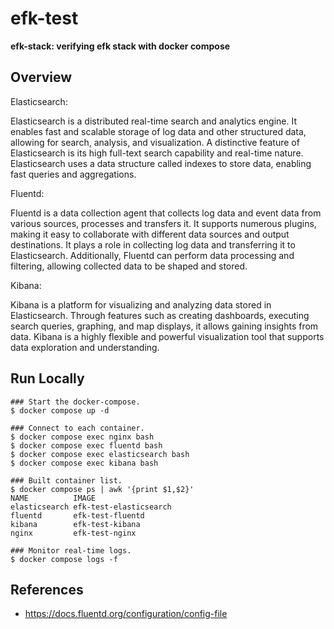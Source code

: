 # efk-test

**efk-stack: verifying efk stack with docker compose**

## Overview

Elasticsearch:

Elasticsearch is a distributed real-time search and analytics engine.
It enables fast and scalable storage of log data and other structured data, allowing for search, analysis, and visualization.
A distinctive feature of Elasticsearch is its high full-text search capability and real-time nature.
Elasticsearch uses a data structure called indexes to store data, enabling fast queries and aggregations.

Fluentd:

Fluentd is a data collection agent that collects log data and event data from various sources, processes and transfers it.
It supports numerous plugins, making it easy to collaborate with different data sources and output destinations.
It plays a role in collecting log data and transferring it to Elasticsearch.
Additionally, Fluentd can perform data processing and filtering, allowing collected data to be shaped and stored.

Kibana:

Kibana is a platform for visualizing and analyzing data stored in Elasticsearch.
Through features such as creating dashboards, executing search queries, graphing, and map displays, it allows gaining insights from data.
Kibana is a highly flexible and powerful visualization tool that supports data exploration and understanding.

## Run Locally

```shell
### Start the docker-compose.
$ docker compose up -d

### Connect to each container.
$ docker compose exec nginx bash
$ docker compose exec fluentd bash
$ docker compose exec elasticsearch bash
$ docker compose exec kibana bash

### Built container list.
$ docker compose ps | awk '{print $1,$2}'
NAME          IMAGE
elasticsearch efk-test-elasticsearch
fluentd       efk-test-fluentd
kibana        efk-test-kibana
nginx         efk-test-nginx

### Monitor real-time logs.
$ docker compose logs -f
```

## References

- https://docs.fluentd.org/configuration/config-file
